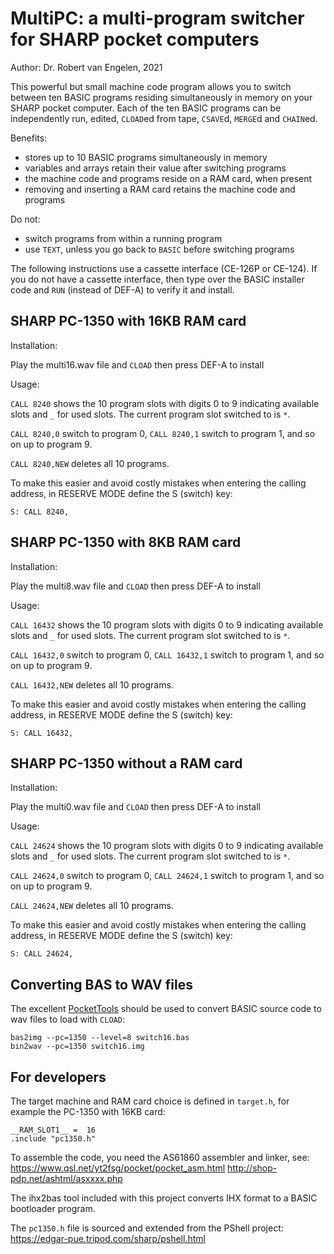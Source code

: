 # MultiPC: a multi-program switcher for SHARP pocket computers

Author: Dr. Robert van Engelen, 2021

This powerful but small machine code program allows you to switch between ten
BASIC programs residing simultaneously in memory on your SHARP pocket computer.
Each of the ten BASIC programs can be independently run, edited, `CLOAD`ed from
tape, `CSAVE`d, `MERGE`d and `CHAIN`ed.

Benefits:

- stores up to 10 BASIC programs simultaneously in memory
- variables and arrays retain their value after switching programs
- the machine code and programs reside on a RAM card, when present
- removing and inserting a RAM card retains the machine code and programs

Do not:

- switch programs from within a running program
- use `TEXT`, unless you go back to `BASIC` before switching programs

The following instructions use a cassette interface (CE-126P or CE-124).
If you do not have a cassette interface, then type over the BASIC installer
code and `RUN` (instead of DEF-A) to verify it and install.

## SHARP PC-1350 with 16KB RAM card

Installation:

Play the multi16.wav file and `CLOAD` then press DEF-A to install

Usage:

`CALL 8240` shows the 10 program slots with digits 0 to 9 indicating available
slots and `_` for used slots.  The current program slot switched to is `*`.

`CALL 8240,0` switch to program 0, `CALL 8240,1` switch to program 1, and so on
up to program 9.

`CALL 8240,NEW` deletes all 10 programs.

To make this easier and avoid costly mistakes when entering the calling
address, in RESERVE MODE define the S (switch) key:

`S: CALL 8240,`

## SHARP PC-1350 with 8KB RAM card

Installation:

Play the multi8.wav file and `CLOAD` then press DEF-A to install

Usage:

`CALL 16432` shows the 10 program slots with digits 0 to 9 indicating available
slots and `_` for used slots.  The current program slot switched to is `*`.

`CALL 16432,0` switch to program 0, `CALL 16432,1` switch to program 1, and so
on up to program 9.

`CALL 16432,NEW` deletes all 10 programs.

To make this easier and avoid costly mistakes when entering the calling
address, in RESERVE MODE define the S (switch) key:

`S: CALL 16432,`

## SHARP PC-1350 without a RAM card

Installation:

Play the multi0.wav file and `CLOAD` then press DEF-A to install

Usage:

`CALL 24624` shows the 10 program slots with digits 0 to 9 indicating available
slots and `_` for used slots.  The current program slot switched to is `*`.

`CALL 24624,0` switch to program 0, `CALL 24624,1` switch to program 1, and so
on up to program 9.

`CALL 24624,NEW` deletes all 10 programs.

To make this easier and avoid costly mistakes when entering the calling
address, in RESERVE MODE define the S (switch) key:

`S: CALL 24624,`

## Converting BAS to WAV files

The excellent [PocketTools](https://www.peil-partner.de/ifhe.de/sharp/) should
be used to convert BASIC source code to wav files to load with `CLOAD`:

    bas2img --pc=1350 --level=8 switch16.bas
    bin2wav --pc=1350 switch16.img

## For developers

The target machine and RAM card choice is defined in `target.h`, for example
the PC-1350 with 16KB card:

    __RAM_SLOT1__ =  16
    .include "pc1350.h"

To assemble the code, you need the AS61860 assembler and linker, see:
<https://www.qsl.net/yt2fsg/pocket/pocket_asm.html>
<http://shop-pdp.net/ashtml/asxxxx.php>

The ihx2bas tool included with this project converts IHX format to a BASIC
bootloader program.

The `pc1350.h` file is sourced and extended from the PShell project:
<https://edgar-pue.tripod.com/sharp/pshell.html>
